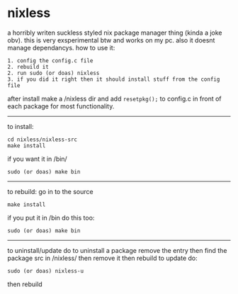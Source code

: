 # nixless
a horribly writen suckless styled nix package manager thing (kinda a joke obv). this is very exsperimental btw and works on my pc. also it doesnt manage dependancys. how to use it:
```
1. config the config.c file
2. rebuild it
2. run sudo (or doas) nixless
3. if you did it right then it should install stuff from the config file
```
after install make a /nixless dir and add ```resetpkg();``` to config.c in front of each package for most functionality.

---
to install:
```
cd nixless/nixless-src
make install
```
if you want it in /bin/ 
```
sudo (or doas) make bin
```
---
to rebuild:
go in to the source
```
make install
```
if you put it in /bin do this too:
```
sudo (or doas) make bin
```
---
to uninstall/update do 
to uninstall a package remove the entry then find the package src in /nixless/ then remove it then rebuild
to update do:
```
sudo (or doas) nixless-u
```
then rebuild
